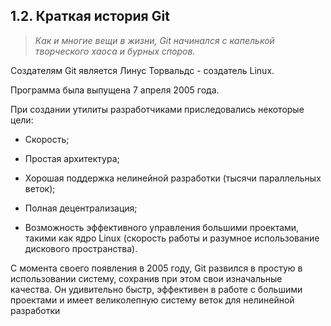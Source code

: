 ## 1.2. Краткая история Git

>*Как и многие вещи в жизни, Git начинался с капелькой творческого хаоса и бурных споров.*

Создателям Git является Линус Торвальдс - создатель Linux. 

Программа была выпущена 7 апреля 2005 года. 

При создании утилиты разработчиками приследовались некоторые цели:

* Скорость;

* Простая архитектура;

* Хорошая поддержка нелинейной разработки (тысячи параллельных веток);

* Полная децентрализация;

* Возможность эффективного управления большими проектами, такими как ядро Linux (скорость работы и разумное использование дискового пространства).

С момента своего появления в 2005 году, Git развился в простую в использовании систему, сохранив при этом свои изначальные качества. Он удивительно быстр, эффективен в работе с большими проектами и имеет великолепную систему веток для нелинейной разработки